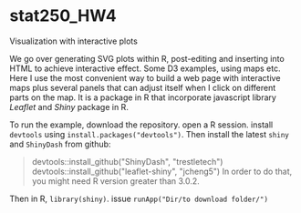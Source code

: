 stat250_HW4
===========

Visualization with interactive plots

We go over generating SVG plots within R, post-editing and inserting into HTML to achieve 
interactive effect. Some D3 examples, using maps etc. Here I use the most convenient way to build 
a web page with interactive maps plus several panels that can adjust itself when I click on different 
parts on the map. It is a package in R that incorporate javascript library *Leaflet* and *Shiny* package
in R.

To run the example, download the repository. open a R session. install `devtools` using 
`install.packages("devtools")`. Then install the latest `shiny` and `ShinyDash` from github:
>devtools::install_github("ShinyDash", "trestletech")
>devtools::install_github("leaflet-shiny", "jcheng5")
In order to do that, you might need R version greater than 3.0.2.

Then in R, `library(shiny)`. issue `runApp("Dir/to download folder/")` 